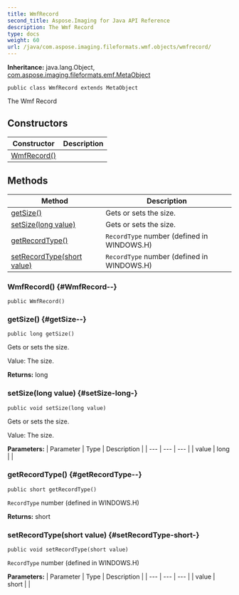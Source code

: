 ```yaml
---
title: WmfRecord
second_title: Aspose.Imaging for Java API Reference
description: The Wmf Record
type: docs
weight: 60
url: /java/com.aspose.imaging.fileformats.wmf.objects/wmfrecord/
---
```

**Inheritance:**
java.lang.Object, [com.aspose.imaging.fileformats.emf.MetaObject](../../com.aspose.imaging.fileformats.emf/metaobject)
```
public class WmfRecord extends MetaObject
```

The Wmf Record
## Constructors

| Constructor | Description |
| --- | --- |
| [WmfRecord()](#WmfRecord--) |  |
## Methods

| Method | Description |
| --- | --- |
| [getSize()](#getSize--) | Gets or sets the size. |
| [setSize(long value)](#setSize-long-) | Gets or sets the size. |
| [getRecordType()](#getRecordType--) | `RecordType` number (defined in WINDOWS.H) |
| [setRecordType(short value)](#setRecordType-short-) | `RecordType` number (defined in WINDOWS.H) |
### WmfRecord() {#WmfRecord--}
```
public WmfRecord()
```


### getSize() {#getSize--}
```
public long getSize()
```


Gets or sets the size.

Value: The size.

**Returns:**
long
### setSize(long value) {#setSize-long-}
```
public void setSize(long value)
```


Gets or sets the size.

Value: The size.

**Parameters:**
| Parameter | Type | Description |
| --- | --- | --- |
| value | long |  |

### getRecordType() {#getRecordType--}
```
public short getRecordType()
```


`RecordType` number (defined in WINDOWS.H)

**Returns:**
short
### setRecordType(short value) {#setRecordType-short-}
```
public void setRecordType(short value)
```


`RecordType` number (defined in WINDOWS.H)

**Parameters:**
| Parameter | Type | Description |
| --- | --- | --- |
| value | short |  |

